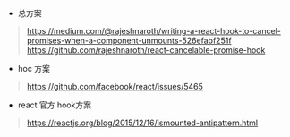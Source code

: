 - 总方案
> https://medium.com/@rajeshnaroth/writing-a-react-hook-to-cancel-promises-when-a-component-unmounts-526efabf251f
> https://github.com/rajeshnaroth/react-cancelable-promise-hook

- hoc 方案
> https://github.com/facebook/react/issues/5465

- react 官方 hook方案
> https://reactjs.org/blog/2015/12/16/ismounted-antipattern.html

